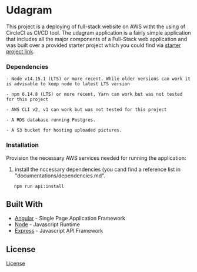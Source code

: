 
# Udagram

 This project  is a deploying of full-stack website on AWS witht the using of CircleCI as CI/CD tool. The udagram application is a fairly simple application that includes all the major components of a Full-Stack web application and was built over a provided starter project which you could find via [starter project link](https://github.com/udacity/nd0067-c4-deployment-process-project-starter).



### Dependencies

```
- Node v14.15.1 (LTS) or more recent. While older versions can work it is advisable to keep node to latest LTS version

- npm 6.14.8 (LTS) or more recent, Yarn can work but was not tested for this project

- AWS CLI v2, v1 can work but was not tested for this project

- A RDS database running Postgres.

- A S3 bucket for hosting uploaded pictures.

```

### Installation

Provision the necessary AWS services needed for running the application:
1. install the nccessary dependencies (you cand find a reference list in "documentations/dependencies.md".
```npm run frontend:install
   npm run api:install
```  
## Built With

- [Angular](https://angular.io/) - Single Page Application Framework
- [Node](https://nodejs.org) - Javascript Runtime
- [Express](https://expressjs.com/) - Javascript API Framework

## License

[License](LICENSE.txt)
